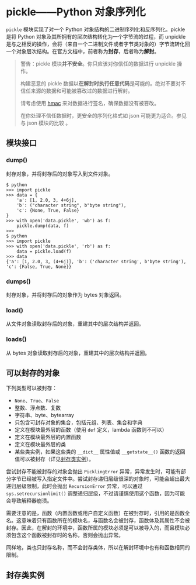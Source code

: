 # pickle——Python 对象序列化

`pickle` 模块实现了对一个 Python 对象结构的二进制序列化和反序列化。pickle 是将 Python 对象及其所拥有的层次结构转化为一个字节流的过程，而 unpickle 是与之相反的操作，会将（来自一个二进制文件或者字节类对象的）字节流转化回一个对象层次结构。在官方文档中，前者称为**封存**，后者称为**解封**。

> 警告：pickle 模块**并不安全**。你只应该对你信任的数据进行 unpickle 操作。
> 
> 构建恶意的 pickle 数据以**在解封时执行任意代码**是可能的。绝对不要对不信任来源的数据和可能被篡改过的数据进行解封。
> 
> 请考虑使用 [hmac](#hmac) 来对数据进行签名，确保数据没有被篡改。
> 
> 在你处理不信任数据时，更安全的序列化格式如 json 可能更为适合。参见 与 json 模块的比较 。

## 模块接口

### dump()

封存对象，并将封存后的对象写入到文件对象。

```shell
$ python
>>> import pickle
>>> data = {
    'a': [1, 2.0, 3, 4+6j],
    'b': ("character string", b"byte string"),
    'c': {None, True, False}
}
>>> with open('data.pickle', 'wb') as f:
    pickle.dump(data, f)
>>> 
$ python
>>> import pickle
>>> with open('data.pickle', 'rb') as f:
    data = pickle.load(f)
>>> data
{'a': [1, 2.0, 3, (4+6j)], 'b': ('character string', b'byte string'), 'c': {False, True, None}}
```

### dumps()

封存对象，并将封存后的对象作为 bytes 对象返回。

### load()

从文件对象读取封存后的对象，重建其中的层次结构并返回。

### loads()

从 bytes 对象读取封存后的对象，重建其中的层次结构并返回。

## 可以封存的对象

下列类型可以被封存：

* `None`、`True`、`False`
* 整数、浮点数、复数
* 字符串、byte、bytearray
* 只包含可封存对象的集合，包括元组、列表、集合和字典
* 定义在模块最外层的函数（使用 `def` 定义，lambda 函数则不可以）
* 定义在模块最外层的内置函数
* 定义在模块最外层的类
* 某些类实例，如果这些类的 `__dict__` 属性值或 `__getstate__()` 函数的返回值可以被封存（详见[封存类实例](#封存类实例)）。

尝试封存不能被封存的对象会抛出 `PicklingError` 异常，异常发生时，可能有部分字节已经被写入指定文件中。尝试封存递归层级很深的对象时，可能会超出最大递归层级限制，此时会抛出 `RecursionError` 异常，可以通过 `sys.setrecursionlimit()` 调整递归层级，不过请谨慎使用这个函数，因为可能会导致解释器崩溃。

需要注意的是，函数（内置函数或用户自定义函数）在被封存时，引用的是函数全名。这意味着只有函数所在的模块名，与函数名会被封存，函数体及其属性不会被封存。因此，在解封的环境中，函数所属的模块必须是可以被导入的，而且模块必须包含这个函数被封存时的名称，否则会抛出异常。

同样地，类也只封存名称，而不会封存类体，所以在解封环境中也有和函数相同的限制。

## 封存类实例